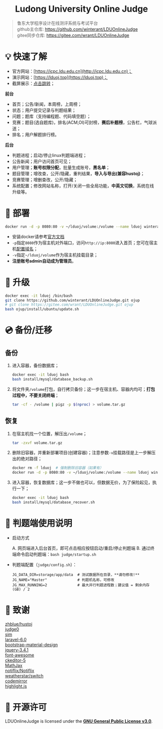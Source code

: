 <h1 align="center">Ludong University Online Judge</h1>

> 鲁东大学程序设计在线测评系统与考试平台  
github主仓库: <https://github.com/winterant/LDUOnlineJudge>  
gitee同步仓库: <https://gitee.com/wrant/LDUOnlineJudge>  

# 💡 快速了解

+ 官方网站：[https://icpc.ldu.edu.cn](http://icpc.ldu.edu.cn)；
+ 演示网站：[https://lduoj.top](https://lduoj.top)；
+ 截屏展示：[点击跳转](https://blog.csdn.net/winter2121/article/details/105294224)；

**前台**

+ 首页；公告/新闻，本周榜，上周榜；
+ 状态；用户提交记录与判题结果；
+ 问题；题库（支持编程题、代码填空题）；
+ 竞赛；题目(选自题库)，排名(ACM,OI)可封榜，**赛后补题榜**，公告栏，气球派送；
+ 排名；用户解题排行榜。

**后台**

+ 判题进程；启动/停止linux判题端进程；
+ 公告新闻；用户访问首页可见；
+ 用户管理；**账号权限分配**，批量生成账号，**黑名单**；
+ 题目管理；增改查，公开/隐藏，重判结果，**导入与导出(兼容hustoj)**；
+ 竞赛管理；增删查改，公开/隐藏；
+ 系统配置；修改网站名称，打开/关闭一些全局功能，**中英文切换**，系统在线升级等。

# 🔨 部署

```bash
docker run -d -p 8080:80 -v ~/lduoj/volume:/volume --name lduoj winterant/lduoj
```

+ 安装docker请参考[官方文档](https://yeasy.gitbook.io/docker_practice/install/ubuntu#shi-yong-jiao-ben-zi-dong-an-zhuang)
+ `-p`指定`8080`作为宿主机对外端口，访问`http://ip:8080`进入首页；您可在宿主机[配置域名](https://blog.csdn.net/winter2121/article/details/107783085)；
+ `-v`指定`~/lduoj/volume`作为宿主机挂载目录；
+ **注册账号admin自动成为管理员**。

# 🚗 升级

```bash
docker exec -it lduoj /bin/bash
git clone https://github.com/winterant/LDUOnlineJudge.git ojup
# git clone https://gitee.com/wrant/LDUOnlineJudge.git ojup
bash ojup/install/ubuntu/update.sh
```

# 💿 备份/迁移

## 备份
1. 进入容器，备份数据库；
    ```bash
    docker exec -it lduoj bash
    bash install/mysql/database_backup.sh
    ```
2. 将文件夹`/volume`打包，自行拷贝备份；这一步在宿主机、容器内均可；**打包过程中，不要关闭终端**；
    ```bash
    tar -cf - /volume | pigz -p $(nproc) > volume.tar.gz
    ```
## 恢复
1. 在宿主机找一个位置，解压出`/volume`；
    ```bash
    tar -zxvf volume.tar.gz
    ```
2. 删除旧容器，并重新部署项目(创建容器)；注意参数`-v`挂载路径是上一步解压出的绝对路径；
    ```bash
    docker rm -f lduoj  # 强制删除旧容器（如果有）
    docker run -d -p 8080:80 -v ~/lduoj/volume:/volume --name lduoj winterant/lduoj
    ```
3. 进入容器，恢复数据库；这一步不做也可以，但数据无价，为了保险起见，执行一下；
    ```bash
    docker exec -it lduoj bash
    bash install/mysql/database_recover.sh
    ```

# 📝 判题端使用说明

+ 启动方式

  A. 网页端进入后台首页，即可点击相应按钮启动/重启/停止判题端
  B. 通过终端命令启动判题端：`bash judge/startup.sh`

+ 判题端配置（`judge/config.sh`）：
  ```shell
  JG_DATA_DIR=storage/app/data  # 测试数据所在目录，**请勿修改!**
  JG_NAME="Master"              # 判题机名称，可修改
  JG_MAX_RUNNING=2              # 最大并行判题进程数；建议值 = 剩余内存(GB) / 2
  ```

# 💝 致谢

[zhblue/hustoj](https://github.com/zhblue/hustoj)  
[judge0](https://judge0.com/)  
[sim](https://dickgrune.com/Programs/similarity_tester/)  
[laravel-6.0](https://laravel.com/)  
[bootstrap-material-design](https://fezvrasta.github.io/bootstrap-material-design/)  
[jquery-3.4.1](https://jquery.com/)  
[font-awesome](http://www.fontawesome.com.cn/)  
[ckeditor-5](https://ckeditor.com/ckeditor-5/)  
[MathJax](https://www.mathjax.org/)  
[notiflix/Notiflix](https://github.com/notiflix/Notiflix)  
[weatherstar/switch](https://github.com/weatherstar/switch)  
[codemirror](https://codemirror.net/)  
[highlight.js](https://highlightjs.org/)  

# 📜 开源许可

LDUOnlineJudge is licensed under the
**[GNU General Public License v3.0](https://github.com/winterant/LDUOnlineJudge/blob/master/LICENSE)**.
